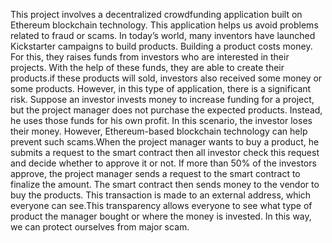 This project involves a decentralized crowdfunding application built on Ethereum blockchain technology. This application helps us avoid problems related to fraud or scams. In today’s world, many inventors have launched Kickstarter campaigns to build products. Building a product costs money. For this, they raises funds from investors who are interested in their projects. With the help of these funds, they are able to create their products.if these products will sold, investors also received some money or some products. However, in this type of application, there is a significant risk. Suppose an investor invests money to increase funding for a project, but the project manager does not purchase the expected products. Instead, he uses those funds for his own profit. In this scenario, the investor loses their money. However, Ethereum-based blockchain technology can help prevent such scams.When the project manager wants to buy a product, he submits a request to the smart contract then all investor check this request and decide whether to approve it or not. If more than 50% of the investors approve, the project manager sends a request to the smart contract to finalize the amount. The smart contract then sends money to the vendor to buy the products. This transaction is made to an external address, which everyone can see.This transparency allows everyone to see what type of product the manager bought or where the money is invested. In this way, we can protect ourselves from major scam.